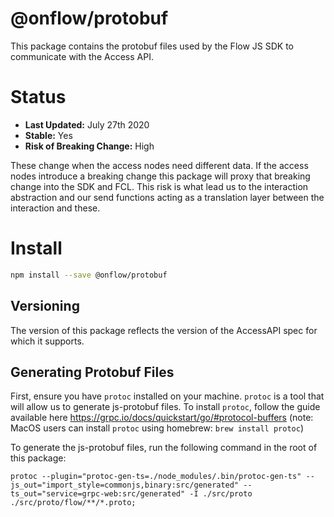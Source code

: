 # @onflow/protobuf

This package contains the protobuf files used by the Flow JS SDK to communicate with the Access API.

# Status

- **Last Updated:** July 27th 2020
- **Stable:** Yes
- **Risk of Breaking Change:** High

These change when the access nodes need different data. If the access nodes introduce a breaking change this package will proxy that breaking change into the SDK and FCL.
This risk is what lead us to the interaction abstraction and our send functions acting as a translation layer between the interaction and these.

# Install

```bash
npm install --save @onflow/protobuf
```

## Versioning

The version of this package reflects the version of the AccessAPI spec for which it supports.

## Generating Protobuf Files

First, ensure you have `protoc` installed on your machine. `protoc` is a tool that will allow us to generate js-protobuf files. To install `protoc`, follow the guide available here https://grpc.io/docs/quickstart/go/#protocol-buffers (note: MacOS users can install `protoc` using homebrew: `brew install protoc`)

To generate the js-protobuf files, run the following command in the root of this package:

```
protoc --plugin="protoc-gen-ts=./node_modules/.bin/protoc-gen-ts" --js_out="import_style=commonjs,binary:src/generated" --ts_out="service=grpc-web:src/generated" -I ./src/proto ./src/proto/flow/**/*.proto;
```
